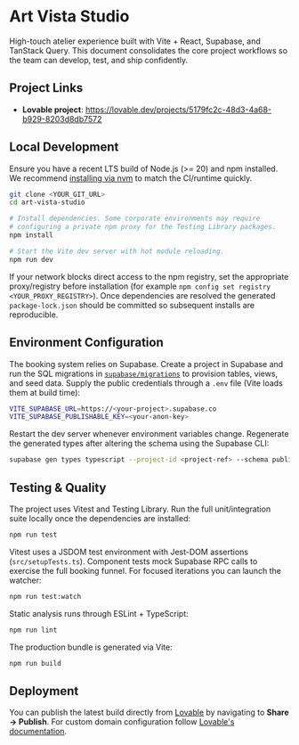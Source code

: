 # Art Vista Studio

High-touch atelier experience built with Vite + React, Supabase, and TanStack Query. This document consolidates the core project workflows so the team can develop, test, and ship confidently.

## Project Links

- **Lovable project**: https://lovable.dev/projects/5179fc2c-48d3-4a68-b929-8203d8db7572

## Local Development

Ensure you have a recent LTS build of Node.js (>= 20) and npm installed. We recommend [installing via nvm](https://github.com/nvm-sh/nvm#installing-and-updating) to match the CI/runtime quickly.

```bash
git clone <YOUR_GIT_URL>
cd art-vista-studio

# Install dependencies. Some corporate environments may require
# configuring a private npm proxy for the Testing Library packages.
npm install

# Start the Vite dev server with hot module reloading.
npm run dev
```

If your network blocks direct access to the npm registry, set the appropriate proxy/registry before installation (for example `npm config set registry <YOUR_PROXY_REGISTRY>`). Once dependencies are resolved the generated `package-lock.json` should be committed so subsequent installs are reproducible.

## Environment Configuration

The booking system relies on Supabase. Create a project in Supabase and run the SQL migrations in [`supabase/migrations`](./supabase/migrations) to provision tables, views, and seed data. Supply the public credentials through a `.env` file (Vite loads them at build time):

```bash
VITE_SUPABASE_URL=https://<your-project>.supabase.co
VITE_SUPABASE_PUBLISHABLE_KEY=<your-anon-key>
```

Restart the dev server whenever environment variables change. Regenerate the generated types after altering the schema using the Supabase CLI:

```bash
supabase gen types typescript --project-id <project-ref> --schema public > src/integrations/supabase/types.ts
```

## Testing & Quality

The project uses Vitest and Testing Library. Run the full unit/integration suite locally once the dependencies are installed:

```bash
npm run test
```

Vitest uses a JSDOM test environment with Jest-DOM assertions (`src/setupTests.ts`). Component tests mock Supabase RPC calls to exercise the full booking funnel. For focused iterations you can launch the watcher:

```bash
npm run test:watch
```

Static analysis runs through ESLint + TypeScript:

```bash
npm run lint
```

The production bundle is generated via Vite:

```bash
npm run build
```

## Deployment

You can publish the latest build directly from [Lovable](https://lovable.dev/projects/5179fc2c-48d3-4a68-b929-8203d8db7572) by navigating to **Share → Publish**. For custom domain configuration follow [Lovable's documentation](https://docs.lovable.dev/features/custom-domain#custom-domain).
